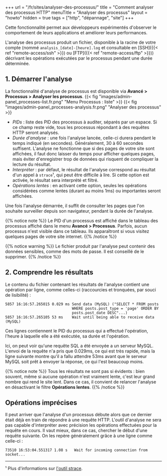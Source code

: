 +++
url = "/fr/sites/analyser-des-processus/"
title = "Comment analyser des processus HTTP"
menuTitle = "Analyser des processus"
layout = "howto"
hidden = true
tags = ["http", "dépannage", "site"]
+++

Cette fonctionnalité permet aux développeurs expérimentés d'observer le comportement de leurs applications et améliorer leurs performances.

L'analyse des processus produit un fichier, disponible à la racine de votre compte (nommé `analysis_[date]-[heure].log` et consultable en [SSH]({{< ref "remote-access/ssh" >}}) ou [FTP]({{< ref "remote-access/ftp" >}})) décrivant les opérations exécutées par le processus pendant une durée déterminée.

## 1. Démarrer l'analyse

La fonctionnalité d'analyse de processus est disponible via **Avancé > Processus > Analyser les processus**.
{{< fig "images/admin-panel_processes-list.fr.png" "Menu Processus : liste" >}}
{{< fig "images/admin-panel_processes-analysis.fr.png" "Analyser des processus" >}}

- _PIDs_ : liste des PID des processus à auditer, séparés par un espace.  Si ce champ reste vide, tous les processus répondant à des requêtes HTTP seront analysés.
- _Durée d'analyse_ : une fois l'analyse lancée, celle-ci durera pendant le temps indiqué (en secondes). Généralement, 30 à 60 secondes suffisent. L'analyse ne fonctionne que si des pages de votre site sont affichées, il faut donc laisser du temps pour afficher quelques pages, mais éviter d'enregistrer trop de données qui risquent de compliquer la lecture du résultat.
- _Interpréter_ : par défaut, le résultat de l'analyse correspond au résultat d'un appel à `strace`¹, qui peut être difficile à lire. Si cette option est activée, le résultat sera interprété et filtré.
- _Opérations lentes_ : en activant cette option, seules les opérations considérées comme lentes (durant au moins 1ms) ou importantes seront affichées.

Une fois l'analyse démarrée, il suffit de consulter les pages que l'on souhaite surveiller depuis son navigateur, pendant la durée de l'analyse.

{{% notice note %}}
Le PID d'un processus est affiché dans le tableau des processus affiché dans le menu **Avancé > Processus**.  Parfois, aucun processus n'est visible dans ce tableau. Ils apparaîtront si vous visitez quelques pages de votre site internet.
{{% /notice %}}

{{% notice warning %}}
Le fichier produit par l'analyse peut contenir des données sensibles, comme des mots de passe. Il est conseillé de le supprimer.
{{% /notice %}}

## 2. Comprendre les résultats

Le contenu du fichier contenant les résultats de l'analyse contient une opération par ligne, comme celles-ci (raccourcies et tronquées, par souci de lisibilité) :

```
5857 16:16:57.265015 0.029 ms Send data (MySQL) ("SELECT * FROM posts
                              WHERE posts.post_type = 'page' ORDER BY
                              posts.post_date DESC"...)
5857 16:16:57.265105 53 ms    Wait until being able to receive data (MySQL)
```

Ces lignes contiennent le PID du processus qui a effectué l'opération, l'heure à laquelle elle a été exécutée, sa durée et l'opération.

Ici, on peut voir qu'une requête SQL a été envoyée a un serveur MySQL. L'envoi de la requête n'a pris que 0.029ms, ce qui est très rapide, mais la ligne suivante montre qu'il a fallu attendre 53ms avant que le serveur MySQL soit prêt à envoyer la réponse, ce qui l'est beaucoup moins.

{{% notice note %}}
Tous les résultats ne sont pas si évidents : bien souvent, même si aucune opération n'est vraiment lente, c'est leur grand nombre qui rend le site lent. Dans ce cas, il convient de relancer l'analyse en désactivant le filtre **Opérations lentes**.
{{% /notice %}}

## Opérations imprécises

Il peut arriver que l'analyse d'un processus débute alors que ce dernier était déjà en train de répondre à une requête HTTP. L'outil d'analyse ne sera pas capable d'interpréter avec précision les opérations effectuées pour la requête en cours. Il vaut mieux, dans ce cas, chercher le début d'une requête suivante. On les repère généralement grâce à une ligne comme celle-ci :

```
73510 16:53:04.551317 1.08 s   Wait for incoming connection from socket...
```
    
-----
¹ Plus d'informations sur [l'outil strace](https://fr.wikipedia.org/wiki/Strace).
